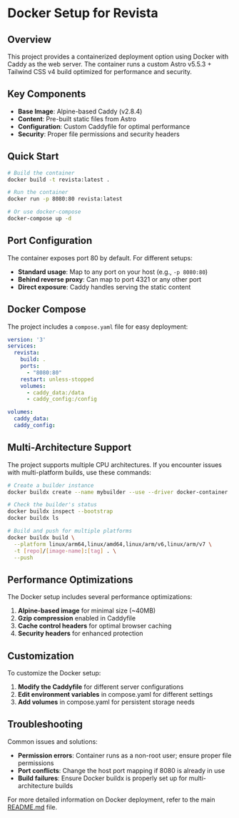 # Docker Setup for Revista

## Overview

This project provides a containerized deployment option using Docker with Caddy as the web server. The container runs a custom Astro v5.5.3 + Tailwind CSS v4 build optimized for performance and security.

## Key Components

- **Base Image**: Alpine-based Caddy (v2.8.4)
- **Content**: Pre-built static files from Astro
- **Configuration**: Custom Caddyfile for optimal performance
- **Security**: Proper file permissions and security headers

## Quick Start

```bash
# Build the container
docker build -t revista:latest .

# Run the container
docker run -p 8080:80 revista:latest

# Or use docker-compose
docker-compose up -d
```

## Port Configuration

The container exposes port 80 by default. For different setups:

- **Standard usage**: Map to any port on your host (e.g., `-p 8080:80`)
- **Behind reverse proxy**: Can map to port 4321 or any other port
- **Direct exposure**: Caddy handles serving the static content

## Docker Compose

The project includes a `compose.yaml` file for easy deployment:

```yaml
version: '3'
services:
  revista:
    build: .
    ports:
      - "8080:80"
    restart: unless-stopped
    volumes:
      - caddy_data:/data
      - caddy_config:/config

volumes:
  caddy_data:
  caddy_config:
```

## Multi-Architecture Support

The project supports multiple CPU architectures. If you encounter issues with multi-platform builds, use these commands:

```bash
# Create a builder instance
docker buildx create --name mybuilder --use --driver docker-container

# Check the builder's status
docker buildx inspect --bootstrap
docker buildx ls

# Build and push for multiple platforms
docker buildx build \
  --platform linux/arm64,linux/amd64,linux/arm/v6,linux/arm/v7 \
  -t [repo]/[image-name]:[tag] . \
  --push
```

## Performance Optimizations

The Docker setup includes several performance optimizations:

1. **Alpine-based image** for minimal size (~40MB)
2. **Gzip compression** enabled in Caddyfile
3. **Cache control headers** for optimal browser caching
4. **Security headers** for enhanced protection

## Customization

To customize the Docker setup:

1. **Modify the Caddyfile** for different server configurations
2. **Edit environment variables** in compose.yaml for different settings
3. **Add volumes** in compose.yaml for persistent storage needs

## Troubleshooting

Common issues and solutions:

- **Permission errors**: Container runs as a non-root user; ensure proper file permissions
- **Port conflicts**: Change the host port mapping if 8080 is already in use
- **Build failures**: Ensure Docker buildx is properly set up for multi-architecture builds

For more detailed information on Docker deployment, refer to the main [README.md](README.md#docker-setup) file.